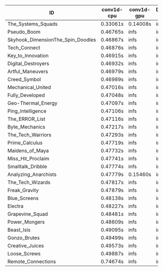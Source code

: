|ID|conv1d-cpu|conv1d-gpu|DWSPConv2D-gpu|gemm-gpu|avg|
|-|-|-|-|-|-|
|The_Systems_Squads|0.33061s|0.14008s|infs|4.51352s|infs|
|Pseudo_Boom|0.46765s|infs|infs|4.68013s|infs|
|Skyhook_DimensionThe_Spin_Doodles|0.46867s|infs|infs|4.52496s|infs|
|Tech_Connect|0.46876s|infs|infs|4.48307s|infs|
|Key_to_Innovation|0.46915s|infs|infs|4.48492s|infs|
|Digital_Destroyers|0.46932s|infs|infs|4.47788s|infs|
|Artful_Maneuvers|0.46979s|infs|infs|4.48423s|infs|
|Creed_Symbol|0.46989s|infs|infs|4.46010s|infs|
|Mechanical_United|0.47016s|infs|infs|4.53427s|infs|
|Fully_Developed|0.47048s|infs|infs|4.51077s|infs|
|Geo-Thermal_Energy|0.47097s|infs|infs|4.55791s|infs|
|Ping_Intelligence|0.47106s|infs|infs|4.52037s|infs|
|The_ERROR_List|0.47116s|infs|infs|4.51800s|infs|
|Byte_Mechanics|0.47217s|infs|infs|4.56789s|infs|
|The_Tech_Warriors|0.47293s|infs|infs|4.52520s|infs|
|Prime_Calculus|0.47719s|infs|infs|4.53026s|infs|
|Maidens_of_Maya|0.47732s|infs|infs|4.51284s|infs|
|Miss_Hit_Proclaim|0.47741s|infs|infs|4.53392s|infs|
|Smalltalk_Dribble|0.47774s|infs|infs|4.55674s|infs|
|Analyzing_Anarchists|0.47779s|0.15460s|infs|4.53134s|infs|
|The_Tech_Wizards|0.47817s|infs|infs|4.53808s|infs|
|Freak_Gravity|0.47879s|infs|infs|4.48505s|infs|
|Blue_Screens|0.48138s|infs|infs|4.62365s|infs|
|Electra|0.48227s|infs|infs|4.52646s|infs|
|Grapevine_Squad|0.48481s|infs|infs|4.56518s|infs|
|Power_Mongers|0.48609s|infs|infs|4.53323s|infs|
|Beast_Isis|0.49095s|infs|infs|4.49963s|infs|
|Gonzo_Brutes|0.49499s|infs|infs|4.46860s|infs|
|Creative_Juices|0.49573s|infs|infs|4.54110s|infs|
|Loose_Screws|0.49887s|infs|infs|4.57422s|infs|
|Remote_Connections|0.74674s|infs|infs|4.52057s|infs|
